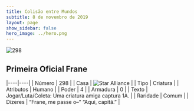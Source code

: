 ```yaml
---
title: Colisão entre Mundos
subtitle: 8 de novembro de 2019
layout: page
show_sidebar: false
hero_image: ../hero.png
---
```


![298](https://cdn.keyforgegame.com/media/card_front/pt/452_298_VWXG7GC9HX62_pt.png)

## Primeira Oficial Frane

|----|----|
| Número | 298 |
| Casa | ![Star Alliance](https://archonarcana.com/images/thumb/7/7d/Star_Alliance.png/22px-Star_Alliance.png "Aliança Estelar") |
| Tipo | Criatura |
| Atributos | Humano |
| Poder | 4 |
| Armadura | 0 |
| Texto | Jogar/Luta/Coleta: Uma criatura amiga captura 1A. |
| Raridade | Comum |
| Dizeres | “Frane, me passe o–” “Aqui, capitã.” |
